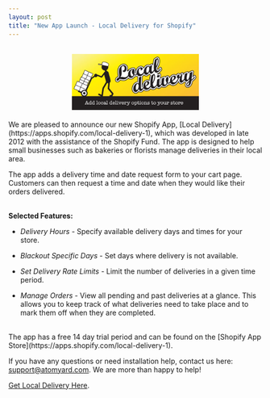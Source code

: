 ```yaml
---
layout: post
title: "New App Launch - Local Delivery for Shopify"
---
```

<br>
<div style="text-align: center;">
	<a href='https://apps.shopify.com/local-delivery-1'><img class="img-rounded" alt='Local Delivery' src='/assets/img/local_delivery.jpg' style="width: 50%;"/></a>
</div>
   
<br>
We are pleased to announce our new Shopify App, [Local Delivery](https://apps.shopify.com/local-delivery-1), which was developed in late 2012 with the assistance of the Shopify Fund. The app is designed to help small businesses such as bakeries or florists manage deliveries in their local area.

The app adds a delivery time and date request form to your cart page. Customers can then request a time and date when they would like their orders delivered.

<br>
<b>Selected Features:</b>

+ *Delivery Hours* - Specify available delivery days and times for your store.

+ *Blackout Specific Days* - Set days where delivery is not available.

+ *Set Delivery Rate Limits* - Limit the number of deliveries in a given time period.

+ *Manage Orders* - View all pending and past deliveries at a glance. This allows you to keep track of what deliveries need to take place and to mark them off when they are completed.  

<br>
The app has a free 14 day trial period and can be found on the [Shopify App Store](https://apps.shopify.com/local-delivery-1).   

If you have any questions or need installation help, contact us here: [support@atomyard.com](mailto:support@atomyard.com). We are more than happy to help!

[Get Local Delivery Here](https://apps.shopify.com/local-delivery-1). 